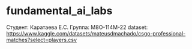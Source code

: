 # fundamental_ai_labs

Студент: Каратаева Е.С.
Группа: М8О-114М-22
dataset: https://www.kaggle.com/datasets/mateusdmachado/csgo-professional-matches?select=players.csv
